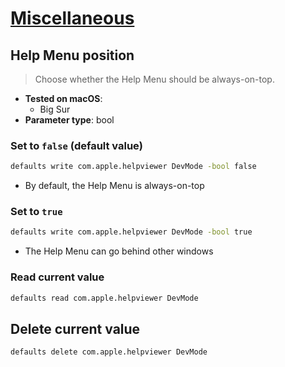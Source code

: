# [Miscellaneous](../readme.md)

## Help Menu position

> Choose whether the Help Menu should be always-on-top.

- **Tested on macOS**:
  * Big Sur
- **Parameter type**: bool

### Set to `false` (default value)
```bash
defaults write com.apple.helpviewer DevMode -bool false
```
- By default, the Help Menu is always-on-top

### Set to `true`
```bash
defaults write com.apple.helpviewer DevMode -bool true
```
- The Help Menu can go behind other windows

### Read current value
```bash
defaults read com.apple.helpviewer DevMode
```

## Delete current value
```bash
defaults delete com.apple.helpviewer DevMode
```

